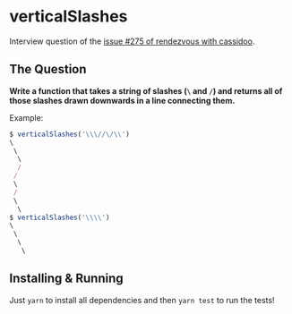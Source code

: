 # verticalSlashes

Interview question of the [issue #275 of rendezvous with cassidoo](https://buttondown.email/cassidoo/archive/normal-is-not-something-to-aspire-to-its-4437/).

## The Question

**Write a function that takes a string of slashes (`\` and `/`) and returns all of those slashes drawn downwards in a line connecting them.**

Example:

```js
$ verticalSlashes('\\\//\/\\')
\
 \
  \
  /
 /
 \
 /
 \
  \
$ verticalSlashes('\\\\')
\
 \
  \
   \
```

## Installing & Running

Just `yarn` to install all dependencies and then `yarn test` to run the tests!
